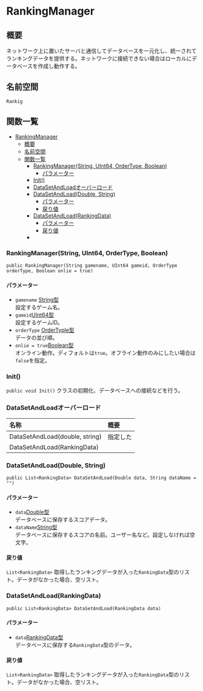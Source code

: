 # RankingManager

## 概要
ネットワーク上に置いたサーバと通信してデータベースを一元化し、統一されてランキングデータを提供する。ネットワークに接続できない場合はローカルにデータベースを作成し動作する。

## 名前空間
`Rankig`
## 関数一覧

<!-- TOC -->

- [RankingManager](#rankingmanager)
    - [概要](#概要)
    - [名前空間](#名前空間)
    - [関数一覧](#関数一覧)
        - [RankingManager(String, UInt64, OrderType, Boolean)](#rankingmanagerstring-uint64-ordertype-boolean)
            - [パラメーター](#パラメーター)
        - [Init()](#init)
        - [DataSetAndLoadオーバーロード](#datasetandloadオーバーロード)
        - [DataSetAndLoad(Double, String)](#datasetandloaddouble-string)
            - [パラメーター](#パラメーター-1)
            - [戻り値](#戻り値)
        - [DataSetAndLoad(RankingData)](#datasetandloadrankingdata)
            - [パラメーター](#パラメーター-2)
            - [戻り値](#戻り値-1)
        - [](#)

<!-- /TOC -->


### RankingManager(String, UInt64, OrderType, Boolean)
  
`public RankingManager(String gamename, UInt64 gameid, OrderType orderType, Boolean onlie = true)`
#### パラメーター
- `gamename` [String型](https://docs.microsoft.com/ja-jp/dotnet/api/system.string?redirectedfrom=MSDN&view=netframework-4.7.2)  
設定するゲーム名。
- `gameid`[UInt64型](https://docs.microsoft.com/ja-jp/dotnet/api/system.uint64?redirectedfrom=MSDN&view=netframework-4.7.2)  
設定するゲームID。
- `orderType` [OrderTyple型]()  
データの並び順。
- `onlie = true`[Boolean型](https://docs.microsoft.com/ja-jp/dotnet/csharp/language-reference/keywords/bool)  
オンライン動作。ディフォルトは`true`。オフライン動作のみにしたい場合は`false`を指定。

### Init()
`public void Init()`
クラスの初期化、データベースへの接続などを行う。

### DataSetAndLoadオーバーロード

| 名称 | 概要 |
| :- | :- |
| DataSetAndLoad(double, string) | 指定した |
| DataSetAndLoad(RankingData) |  |

### DataSetAndLoad(Double, String)
`public List<RankingData> DataSetAndLoad(Double data, String dataName = "")`

#### パラメーター
- `data`[Double型](https://docs.microsoft.com/ja-jp/dotnet/csharp/language-reference/keywords/double)  
データベースに保存するスコアデータ。
- `dataName`[String型](https://docs.microsoft.com/ja-jp/dotnet/api/system.string?redirectedfrom=MSDN&view=netframework-4.7.2)  
データベースに保存するスコアの名前。ユーザー名など。設定しなければ空文字。

#### 戻り値
`List<RankingData>`
取得したランキングデータが入った`RankingData`型のリスト。データがなかった場合、空リスト。


### DataSetAndLoad(RankingData)
`public List<RankingData> DataSetAndLoad(RankingData data)`

#### パラメーター
- `data`[RankingData型]()  
データベースに保存する`RankingData`型のデータ。

#### 戻り値
`List<RankingData>`
取得したランキングデータが入った`RankingData`型のリスト。データがなかった場合、空リスト。

### 